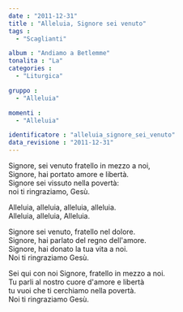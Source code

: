 ```yaml
---
date : "2011-12-31"
title : "Alleluia, Signore sei venuto"
tags : 
  - "Scaglianti"

album : "Andiamo a Betlemme"
tonalita : "La"
categories : 
  - "Liturgica"

gruppo : 
  - "Alleluia"

momenti : 
  - "Alleluia"

identificatore : "alleluia_signore_sei_venuto"
data_revisione : "2011-12-31"
---
```

  
  
  
Signore, sei venuto fratello in mezzo a noi,  
Signore, hai portato amore e libertà.  
Signore sei vissuto nella povertà:  
noi ti ringraziamo, Gesù.  
  
  
  
Alleluia,  alleluia, alleluia,  alleluia.  
Alleluia,  alleluia, Alleluia.      
  
  
  
  
Signore sei venuto, fratello nel dolore.  
Signore, hai parlato del regno dell'amore.  
Signore, hai donato la tua vita a noi.  
Noi ti ringraziamo Gesù.  
  
  
  
  
Sei qui con noi Signore, fratello in mezzo a noi.  
Tu parli al nostro cuore d'amore e libertà  
tu vuoi che ti cerchiamo nella povertà.  
Noi ti ringraziamo Gesù.  
  
  
  

